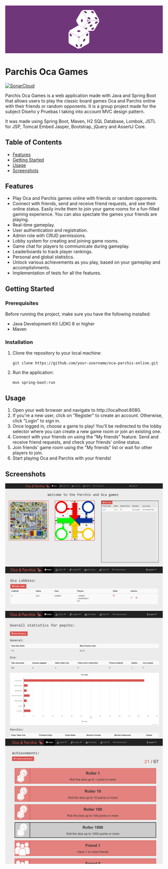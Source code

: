 <p align="center">
  <img src="./src/main/resources/static/resources/images/banner.png">
</p>

# Parchis Oca Games

[![SonarCloud](https://sonarcloud.io/images/project_badges/sonarcloud-black.svg)](https://sonarcloud.io/summary/new_code?id=Marchabar_spring-mvc-ParchisOca)

Parchis Oca Games is a web application made with Java and Spring Boot that allows users to play the classic board games Oca and Parchis online with their friends or random opponents. It is a group project made for the subject Diseño y Pruebas I taking into account MVC design pattern.

It was made using Spring Boot, Maven, H2 SQL Database, Lombok, JSTL for JSP, Tomcat Embed Jasper, Bootstrap, jQuery and AssertJ Core.

## Table of Contents

- [Features](#features)
- [Getting Started](#gettingstarted)
- [Usage](#usage)
- [Screenshots](#screenshots)
  
## Features

- Play Oca and Parchis games online with friends or random opponents.
- Connect with friends, send and receive friend requests, and see their online status. Easily invite them to join your game rooms for a fun-filled gaming experience. You can also spectate the games your friends are playing.
- Real-time gameplay.
- User authentication and registration.
- Admin role with CRUD permissions.
- Lobby system for creating and joining game rooms.
- Game chat for players to communicate during gameplay.
- Leaderboards to track player rankings.
- Personal and global statistics.
- Unlock various achievements as you play, based on your gameplay and accomplishments.
- Implementation of tests for all the features.

## Getting Started

### Prerequisites

Before running the project, make sure you have the following installed:

- Java Development Kit (JDK) 8 or higher
- Maven

### Installation

1. Clone the repository to your local machine:
   
   `git clone https://github.com/your-username/oca-parchis-online.git`

3. Run the application:
   
   `mvn spring-boot:run`
   
## Usage

1. Open your web browser and navigate to http://localhost:8080.
2. If you're a new user, click on "Register" to create an account. Otherwise, click "Login" to sign in.
3. Once logged in, choose a game to play! You'll be redirected to the lobby selector where you can create a new game room or join an existing one.
4. Connect with your friends on using the "My friends" feature. Send and receive friend requests, and check your friends' online status.
5. Join friends' game room using the "My friends" list or wait for other players to join.
6. Start playing Oca and Parchis with your friends!

## Screenshots

<img src="./screenshots/1.PNG">
<img src="./screenshots/2.PNG">
<img src="./screenshots/3.PNG">
<img src="./screenshots/4.PNG">

